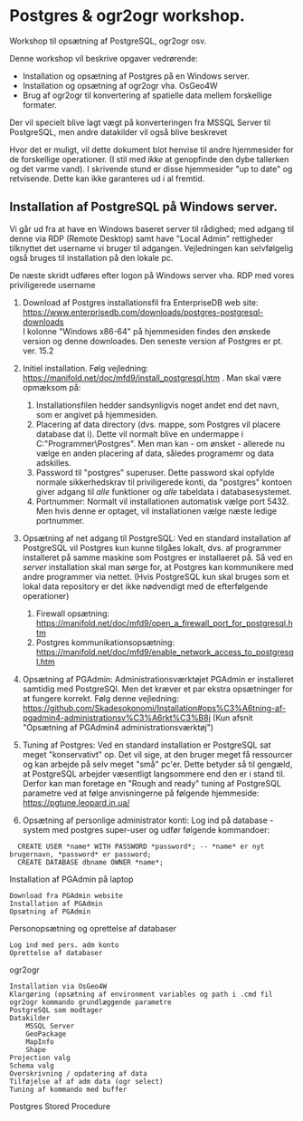# Postgres & ogr2ogr workshop.

Workshop til opsætning af PostgreSQL, ogr2ogr osv.

Denne workshop vil beskrive opgaver vedrørende:

 - Installation og opsætning af Postgres på en Windows server.
 - Installation og opsætning af ogr2ogr vha. OsGeo4W 
 - Brug af ogr2ogr til konvertering af spatielle data mellem forskellige formater. 

 Der vil specielt blive lagt vægt på konverteringen fra  MSSQL Server til PostgreSQL, 
 men andre datakilder vil også blive beskrevet

Hvor det er muligt, vil dette dokument blot henvise til andre hjemmesider for de forskellige operationer. 
(I stil med *ikke* at genopfinde den dybe tallerken og det varme vand).
I skrivende stund er disse hjemmesider "up to date" og retvisende. Dette kan ikke garanteres ud i al fremtid.

## Installation af PostgreSQL på Windows server.

Vi går ud fra at have en Windows baseret server til rådighed; med adgang til denne via RDP (Remote Desktop) 
samt have "Local Admin" rettigheder tilknyttet det username vi bruger til adgangen.  Vejledningen kan selvfølgelig også bruges til installation på den lokale pc.

De næste skridt udføres efter logon på Windows server vha. RDP med vores priviligerede username

1. Download af Postgres installationsfil fra EnterpriseDB web site:
https://www.enterprisedb.com/downloads/postgres-postgresql-downloads  
I kolonne "Windows x86-64" på hjemmesiden findes den ønskede version og denne downloades. Den seneste version af Postgres er pt. ver. 15.2

1. Initiel installation. Følg vejledning: https://manifold.net/doc/mfd9/install_postgresql.htm . Man skal være opmæksom på: 
   1. Installationsfilen hedder sandsynligvis noget andet end det navn, som er angivet på hjemmesiden.
   1. Placering af data directory (dvs. mappe, som Postgres vil placere database dat i). Dette vil normalt blive en undermappe i C:\"Programmer\Postgres\". 
Men man kan - om ønsket - allerede nu vælge en anden placering af data, således programemr og data adskilles. 
   1. Password til "postgres" superuser. Dette password skal opfylde normale sikkerhedskrav til priviligerede konti, da "postgres" kontoen giver adgang til *alle* funktioner og *alle* tabeldata i databasesystemet.
   1. Portnummer: Normalt vil installationen automatisk vælge port 5432. Men hvis denne er optaget, vil installationen vælge næste ledige portnummer. 

1. Opsætning af net adgang til PostgreSQL: Ved en standard installation af PostgreSQL vil Postgres kun kunne tilgåes lokalt, dvs. af programmer installeret
 på samme maskine som Postgres er installaeret på. 
 Så ved en *server* installation skal man sørge for, at Postgres kan kommunikere med andre programmer via nettet.
 (Hvis PostgreSQL kun skal bruges som et lokal data repository er det ikke nødvendigt med de efterfølgende operationer)

    1. Firewall opsætning: https://manifold.net/doc/mfd9/open_a_firewall_port_for_postgresql.htm
    1. Postgres kommunikationsopsætning: https://manifold.net/doc/mfd9/enable_network_access_to_postgresql.htm

1. Opsætning af PGAdmin: Administrationsværktøjet PGAdmin er installeret samtidig med PostgreSQl. Men det kræver et par ekstra opsætninger for at fungere korrekt. Følg denne vejledning:
https://github.com/Skadesokonomi/Installation#ops%C3%A6tning-af-pgadmin4-administrationsv%C3%A6rkt%C3%B8j (Kun afsnit "Opsætning af PGAdmin4 administrationsværktøj")

1. Tuning af Postgres: Ved en standard installation er PostgreSQL sat meget "konservativt" op. Det vil sige, 
at den bruger meget få ressourcer og kan arbejde på selv meget "små"  pc'er. Dette betyder så til gengæld, at PostgreSQL
 arbejder væsentligt langsommere end den er i stand til. Derfor kan man foretage en "Rough and ready" tuning af PostgreSQL
 parametre ved at følge anvisningerne på følgende hjemmeside: https://pgtune.leopard.in.ua/


1. Opsætning af personlige administrator konti: Log ind på database - system med postgres super-user og udfør følgende kommandoer:

`  CREATE USER *name* WITH PASSWORD *password*; -- *name* er nyt brugernavn, *password* er password;`  
`  CREATE DATABASE dbname OWNER *name*;`

Installation af PGAdmin på laptop

    Download fra PGAdmin website
    Installation af PGAdmin
    Opsætning af PGAdmin

Personopsætning og oprettelse af databaser

    Log ind med pers. adm konto
    Oprettelse af databaser

ogr2ogr

    Installation via OsGeo4W
    Klargøring (opsætning af environment variables og path i .cmd fil
    ogr2ogr kommando grundlæggende parametre
    PostgreSQL som modtager
    Datakilder
        MSSQL Server
        GeoPackage
        MapInfo
        Shape
    Projection valg
    Schema valg
    Overskrivning / opdatering af data
    Tilføjelse af af adm data (ogr select)
    Tuning af kommando med buffer

Postgres Stored Procedure

